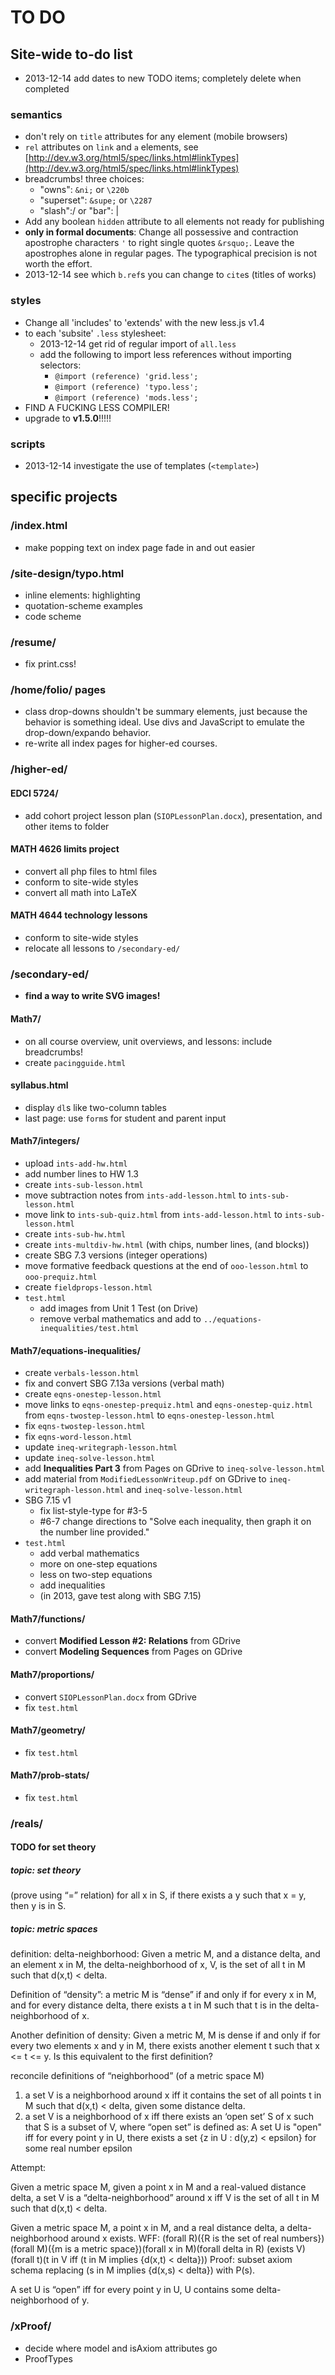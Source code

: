 TO DO
========

## Site-wide to-do list ##
- 2013-12-14 add dates to new TODO items; completely delete when completed

### semantics ###
- don't rely on `title` attributes for any element (mobile browsers)
- `rel` attributes on `link` and `a` elements, see [http://dev.w3.org/html5/spec/links.html#linkTypes](http://dev.w3.org/html5/spec/links.html#linkTypes)
- breadcrumbs! three choices:
	- "owns": `&ni;` or `\220b`
	- "superset": `&supe;` or `\2287`
	- "slash":/ or "bar": |
- Add any boolean `hidden` attribute to all elements not ready for publishing
- **only in formal documents**: Change all possessive and contraction apostrophe characters `'` to right single quotes `&rsquo;`. Leave the apostrophes alone in regular pages. The typographical precision is not worth the effort.
- 2013-12-14 see which `b.ref`s you can change to `cite`s (titles of works)

### styles ###
- Change all 'includes' to 'extends' with the new less.js v1.4
- to each 'subsite' `.less` stylesheet:
	- 2013-12-14 get rid of regular import of `all.less`
	- add the following to import less references without importing selectors:
		- `@import (reference) 'grid.less';`
		- `@import (reference) 'typo.less';`
		- `@import (reference) 'mods.less';`
- FIND A FUCKING LESS COMPILER!
- upgrade to **v1.5.0**!!!!!

### scripts ###
- 2013-12-14 investigate the use of templates (`<template>`)


## specific projects ##
### /index.html ###
- make popping text on index page fade in and out easier

### /site-design/typo.html ###
- inline elements: highlighting
- quotation-scheme examples
- code scheme

### /resume/ ###
- fix print.css!

### /home/folio/ pages ###
- class drop-downs shouldn't be summary elements, just because the behavior is something ideal. Use divs and JavaScript to emulate the drop-down/expando behavior.
- re-write all index pages for higher-ed courses.

### /higher-ed/ ###
#### EDCI 5724/ ####
- add cohort project lesson plan (`SIOPLessonPlan.docx`), presentation, and other items to folder

#### MATH 4626 limits project ####
- convert all php files to html files
- conform to site-wide styles
- convert all math into LaTeX

#### MATH 4644 technology lessons ####
- conform to site-wide styles
- relocate all lessons to `/secondary-ed/`


### /secondary-ed/ ###
- **find a way to write SVG images!**

#### Math7/ ####
- on all course overview, unit overviews, and lessons: include breadcrumbs!
- create `pacingguide.html`

#### syllabus.html ####
- display `dl`s like two-column tables
- last page: use `form`s for student and parent input

#### Math7/integers/ ####
- upload `ints-add-hw.html`
- add number lines to HW 1.3
- create `ints-sub-lesson.html`
- move subtraction notes from `ints-add-lesson.html` to `ints-sub-lesson.html`
- move link to `ints-sub-quiz.html` from `ints-add-lesson.html` to `ints-sub-lesson.html`
- create `ints-sub-hw.html`
- create `ints-multdiv-hw.html` (with chips, number lines, (and blocks))
- create SBG 7.3 versions (integer operations)
- move formative feedback questions at the end of `ooo-lesson.html` to `ooo-prequiz.html`
- create `fieldprops-lesson.html`
- `test.html`
	- add images from Unit 1 Test (on Drive)
	- remove verbal mathematics and add to `../equations-inequalities/test.html`

#### Math7/equations-inequalities/ ####
- create `verbals-lesson.html`
- fix and convert SBG 7.13a versions (verbal math)
- create `eqns-onestep-lesson.html`
- move links to `eqns-onestep-prequiz.html` and `eqns-onestep-quiz.html` from `eqns-twostep-lesson.html` to `eqns-onestep-lesson.html`
- fix `eqns-twostep-lesson.html`
- fix `eqns-word-lesson.html`
- update `ineq-writegraph-lesson.html`
- update `ineq-solve-lesson.html`
- add **Inequalities Part 3** from Pages on GDrive to `ineq-solve-lesson.html`
- add material from `ModifiedLessonWriteup.pdf` on GDrive to `ineq-writegraph-lesson.html` and `ineq-solve-lesson.html`
- SBG 7.15 v1
	- fix list-style-type for #3-5
	- #6-7 change directions to "Solve each inequality, then graph it on the number line provided."
- `test.html`
	- add verbal mathematics
	- more on one-step equations
	- less on two-step equations
	- add inequalities
	- (in 2013, gave test along with SBG 7.15)

#### Math7/functions/ ####
- convert **Modified Lesson #2: Relations** from GDrive
- convert **Modeling Sequences** from Pages on GDrive

#### Math7/proportions/ ####
- convert `SIOPLessonPlan.docx` from GDrive
- fix `test.html`

#### Math7/geometry/ ####
- fix `test.html`

#### Math7/prob-stats/ ####
- fix `test.html`


### /reals/ ###
#### TODO for set theory ####

##### topic: set theory #####
(prove using “=” relation) for all x in S, if there exists a y such that x = y, then y is in S.

##### topic: metric spaces #####
definition: delta-neighborhood: Given a metric M, and a distance delta, and an element x in M, the delta-neighborhood of x, V, is the set of all t in M such that d(x,t) < delta.

Definition of “density”: a metric M is “dense” if and only if for every x in M, and for every distance delta, there exists a t in M such that t is in the delta-neighborhood of x.

Another definition of density: Given a metric M, M is dense if and only if for every two elements x and y in M, there exists another element t such that x <= t <= y. Is this equivalent to the first definition?

reconcile definitions of “neighborhood” (of a metric space M)
1. a set V is a neighborhood around x iff it contains the set of all points t in M such that d(x,t) < delta, given some distance delta.
2. a set V is a neighborhood of x iff there exists an ‘open set’ S of x such that S is a subset of V, where “open set” is defined as:
	A set U is "open" iff for every point y in U, there exists a set {z in U : d(y,z) < epsilon} for some real number epsilon

Attempt:

Given a metric space M, given a point x in M and a real-valued distance delta, a set V is a “delta-neighborhood” around x iff V is the set of all t in M such that d(x,t) < delta.

Given a metric space M, a point x in M, and a real distance delta, a delta-neighborhood around x exists. WFF: (forall R)({R is the set of real numbers})(forall M)({m is a metric space})(forall x in M)(forall delta in R) (exists V)(forall t)(t in V iff (t in M implies {d(x,t) < delta})) Proof: subset axiom schema replacing (s in M implies {d(x,s) < delta}) with P(s).

A set U is “open” iff for every point y in U, U contains some delta-neighborhood of y.


### /xProof/ ###
- decide where  model and isAxiom attributes go
- ProofTypes

